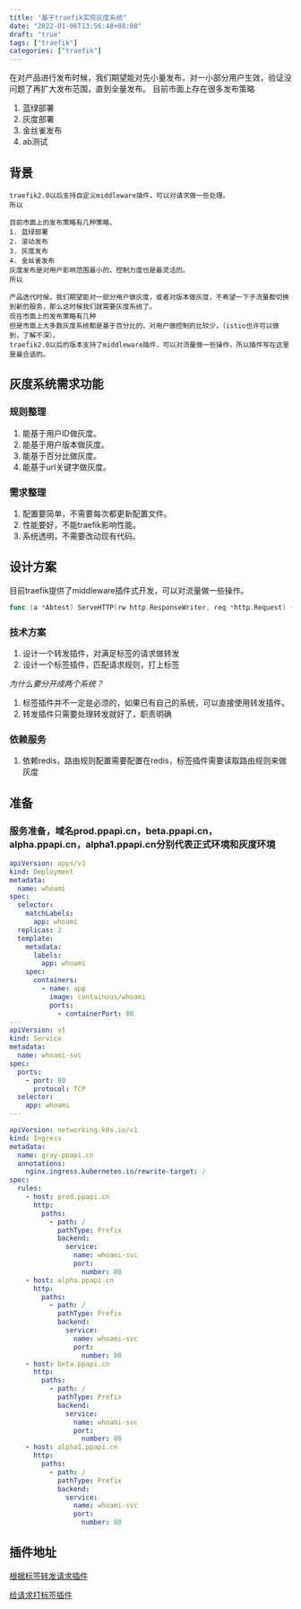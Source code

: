 ```yaml
---
title: "基于traefik实现灰度系统"
date: "2022-01-06T13:56:48+08:00"
draft: "true"
tags: ["traefik"]
categories: ["traefik"]
---
```


在对产品进行发布时候，我们期望能对先小量发布，对一小部分用户生效，验证没问题了再扩大发布范围，直到全量发布。
目前市面上存在很多发布策略
1. 蓝绿部署
2. 灰度部署
3. 金丝雀发布
4. ab测试

## 背景
    traefik2.0以后支持自定义middleware插件，可以对请求做一些处理。
    所以

    目前市面上的发布策略有几种策略，
    1. 蓝绿部署
    2. 滚动发布
    3. 灰度发布
    4. 金丝雀发布
    灰度发布是对用户影响范围最小的，控制力度也是最灵活的。
    所以

    产品迭代时候，我们期望能对一部分用户做灰度，或者对版本做灰度，不希望一下子流量都切换到新的服务，那么这时候我们就需要灰度系统了。
    现在市面上的发布策略有几种
    但是市面上大多数灰度系统都是基于百分比的，对用户做控制的比较少，（istio也许可以做到，了解不深）。
    traefik2.0以后的版本支持了middleware插件，可以对流量做一些操作，所以插件写在这里是最合适的。

## 灰度系统需求功能

### 规则整理

1. 能基于用户ID做灰度。
2. 能基于用户版本做灰度。
3. 能基于百分比做灰度。
4. 能基于url关键字做灰度。

### 需求整理

1. 配置要简单，不需要每次都更新配置文件。
2. 性能要好，不能traefik影响性能。
3. 系统透明，不需要改动现有代码。

## 设计方案

目前traefik提供了middleware插件式开发，可以对流量做一些操作。

```go 
func (a *Abtest) ServeHTTP(rw http.ResponseWriter, req *http.Request) {}
```

### 技术方案

1. 设计一个转发插件，对满足标签的请求做转发
2. 设计一个标签插件，匹配请求规则，打上标签

*为什么要分开成两个系统？*

1. 标签插件并不一定是必须的，如果已有自己的系统，可以直接使用转发插件。
2. 转发插件只需要处理转发就好了，职责明确

### 依赖服务

1. 依赖redis，路由规则配置需要配置在redis，标签插件需要读取路由规则来做灰度

## 准备

### 服务准备，域名prod.ppapi.cn，beta.ppapi.cn，alpha.ppapi.cn，alpha1.ppapi.cn分别代表正式环境和灰度环境

```yaml
apiVersion: apps/v1
kind: Deployment
metadata:
  name: whoami
spec:
  selector:
    matchLabels:
      app: whoami
  replicas: 2
  template:
    metadata:
      labels:
        app: whoami
    spec:
      containers:
        - name: app
          image: containous/whoami
          ports:
            - containerPort: 80
---
apiVersion: v1
kind: Service
metadata:
  name: whoami-svc
spec:
  ports:
    - port: 80
      protocol: TCP
  selector:
    app: whoami
---

apiVersion: networking.k8s.io/v1
kind: Ingress
metadata:
  name: gray-ppapi.cn
  annotations:
    nginx.ingress.kubernetes.io/rewrite-target: /
spec:
  rules:
    - host: prod.ppapi.cn
      http:
        paths:
          - path: /
            pathType: Prefix
            backend:
              service:
                name: whoami-svc
                port:
                  number: 80
    - host: alpha.ppapi.cn
      http:
        paths:
          - path: /
            pathType: Prefix
            backend:
              service:
                name: whoami-svc
                port:
                  number: 80
    - host: beta.ppapi.cn
      http:
        paths:
          - path: /
            pathType: Prefix
            backend:
              service:
                name: whoami-svc
                port:
                  number: 80
    - host: alpha1.ppapi.cn
      http:
        paths:
          - path: /
            pathType: Prefix
            backend:
              service:
                name: whoami-svc
                port:
                  number: 80
```

## 插件地址

[根据标签转发请求插件](https://github.com/qxsugar/traefik-gray-forward)

[给请求打标签插件](https://github.com/qxsugar/traefik-gray-tag)
